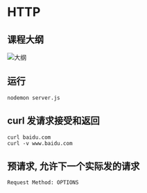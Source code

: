 # HTTP

## 课程大纲

![大纲](https://i.loli.net/2019/04/21/5cbbb8325a4fa.png)

## 运行

```console
nodemon server.js
```

## curl 发请求接受和返回

```console
curl baidu.com
curl -v www.baidu.com
```

## 预请求, 允许下一个实际发的请求

```browser
Request Method: OPTIONS
```